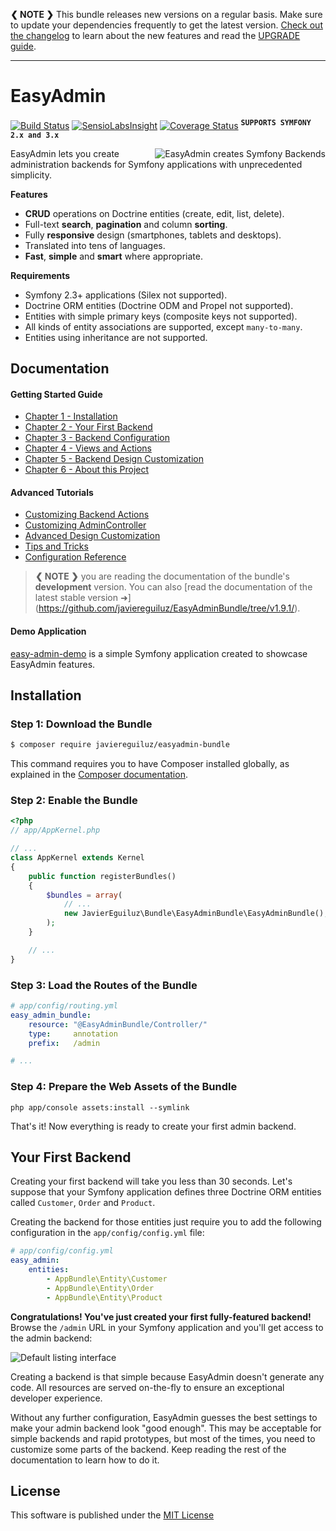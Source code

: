 **❮ NOTE ❯** This bundle releases new versions on a regular basis. Make sure
to update your dependencies frequently to get the latest version.
[Check out the changelog](https://github.com/javiereguiluz/EasyAdminBundle/releases)
to learn about the new features and read the [UPGRADE guide](https://github.com/javiereguiluz/EasyAdminBundle/blob/master/UPGRADE.md).

-----

EasyAdmin
=========

[![Build Status](https://travis-ci.org/javiereguiluz/EasyAdminBundle.svg?branch=master)](https://travis-ci.org/javiereguiluz/EasyAdminBundle)
[![SensioLabsInsight](https://insight.sensiolabs.com/projects/a3bfb8d9-7b2d-47ab-a95f-382af395bd51/mini.png)](https://insight.sensiolabs.com/projects/a3bfb8d9-7b2d-47ab-a95f-382af395bd51)
[![Coverage Status](https://coveralls.io/repos/javiereguiluz/EasyAdminBundle/badge.svg?branch=master)](https://coveralls.io/r/javiereguiluz/EasyAdminBundle?branch=master)
<sup><kbd>**SUPPORTS SYMFONY 2.x and 3.x**</kbd></sup>

<img src="https://cloud.githubusercontent.com/assets/73419/5748254/e0697de0-9c3e-11e4-8b42-792a25538676.png" alt="EasyAdmin creates Symfony Backends" title="EasyAdmin" align="right" />

EasyAdmin lets you create administration backends for Symfony applications
with unprecedented simplicity.

**Features**

  * **CRUD** operations on Doctrine entities (create, edit, list, delete).
  * Full-text **search**, **pagination** and column **sorting**.
  * Fully **responsive** design (smartphones, tablets and desktops).
  * Translated into tens of languages.
  * **Fast**, **simple** and **smart** where appropriate.

**Requirements**

  * Symfony 2.3+ applications (Silex not supported).
  * Doctrine ORM entities (Doctrine ODM and Propel not supported).
  * Entities with simple primary keys (composite keys not supported).
  * All kinds of entity associations are supported, except `many-to-many`.
  * Entities using inheritance are not supported.

Documentation
-------------

#### Getting Started Guide

  * [Chapter 1 - Installation](https://github.com/javiereguiluz/EasyAdminBundle/blob/master/Resources/doc/getting-started/1-installation.md)
  * [Chapter 2 - Your First Backend](https://github.com/javiereguiluz/EasyAdminBundle/blob/master/Resources/doc/getting-started/2-first-backend.md)
  * [Chapter 3 - Backend Configuration](https://github.com/javiereguiluz/EasyAdminBundle/blob/master/Resources/doc/getting-started/3-backend-configuration.md)
  * [Chapter 4 - Views and Actions](https://github.com/javiereguiluz/EasyAdminBundle/blob/master/Resources/doc/getting-started/4-views-and-actions.md)
  * [Chapter 5 - Backend Design Customization](https://github.com/javiereguiluz/EasyAdminBundle/blob/master/Resources/doc/getting-started/5-design-customization.md)
  * [Chapter 6 - About this Project](https://github.com/javiereguiluz/EasyAdminBundle/blob/master/Resources/doc/getting-started/6-about-this-project.md)

#### Advanced Tutorials

  * [Customizing Backend Actions](https://github.com/javiereguiluz/EasyAdminBundle/blob/master/Resources/doc/tutorials/customizing-backend-actions.md)
  * [Customizing AdminController](https://github.com/javiereguiluz/EasyAdminBundle/blob/master/Resources/doc/tutorials/customizing-admin-controller.md)
  * [Advanced Design Customization](https://github.com/javiereguiluz/EasyAdminBundle/blob/master/Resources/doc/tutorials/advanced-design-customization.md)
  * [Tips and Tricks](https://github.com/javiereguiluz/EasyAdminBundle/blob/master/Resources/doc/tutorials/tips-and-tricks.md)
  * [Configuration Reference](https://github.com/javiereguiluz/EasyAdminBundle/blob/master/Resources/doc/tutorials/configuration-reference.md)

> **❮ NOTE ❯** you are reading the documentation of the bundle's **development**
> version. You can also [read the documentation of the latest stable version ➜]
> (https://github.com/javiereguiluz/EasyAdminBundle/tree/v1.9.1/).

#### Demo Application

[easy-admin-demo](https://github.com/javiereguiluz/easy-admin-demo) is a simple
Symfony application created to showcase EasyAdmin features.

Installation
------------

### Step 1: Download the Bundle

```bash
$ composer require javiereguiluz/easyadmin-bundle
```

This command requires you to have Composer installed globally, as explained
in the [Composer documentation](https://getcomposer.org/doc/00-intro.md).

### Step 2: Enable the Bundle

```php
<?php
// app/AppKernel.php

// ...
class AppKernel extends Kernel
{
    public function registerBundles()
    {
        $bundles = array(
            // ...
            new JavierEguiluz\Bundle\EasyAdminBundle\EasyAdminBundle(),
        );
    }

    // ...
}
```

### Step 3: Load the Routes of the Bundle

```yaml
# app/config/routing.yml
easy_admin_bundle:
    resource: "@EasyAdminBundle/Controller/"
    type:     annotation
    prefix:   /admin

# ...
```

### Step 4: Prepare the Web Assets of the Bundle

```cli
php app/console assets:install --symlink
```

That's it! Now everything is ready to create your first admin backend.

Your First Backend
------------------

Creating your first backend will take you less than 30 seconds. Let's suppose
that your Symfony application defines three Doctrine ORM entities called
`Customer`, `Order` and `Product`.

Creating the backend for those entities just require you to add the following
configuration in the `app/config/config.yml` file:

```yaml
# app/config/config.yml
easy_admin:
    entities:
        - AppBundle\Entity\Customer
        - AppBundle\Entity\Order
        - AppBundle\Entity\Product
```

**Congratulations! You've just created your first fully-featured backend!**
Browse the `/admin` URL in your Symfony application and you'll get access to
the admin backend:

![Default listing interface](https://raw.githubusercontent.com/javiereguiluz/EasyAdminBundle/master/Resources/doc/images/easyadmin-list-view.png)

Creating a backend is that simple because EasyAdmin doesn't generate any code.
All resources are served on-the-fly to ensure an exceptional developer
experience.

Without any further configuration, EasyAdmin guesses the best settings to make
your admin backend look "good enough". This may be acceptable for simple
backends and rapid prototypes, but most of the times, you need to customize
some parts of the backend. Keep reading the rest of the documentation to learn
how to do it.

License
-------

This software is published under the [MIT License](LICENSE.md)
